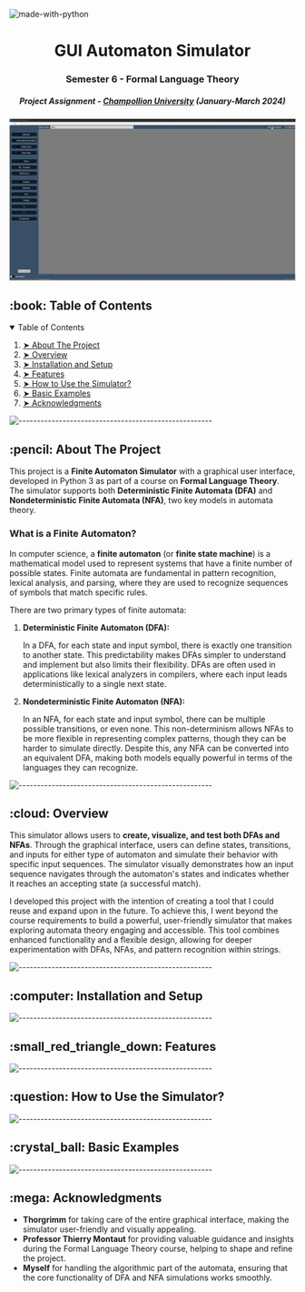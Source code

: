 ![made-with-python](https://img.shields.io/badge/Made%20with-Python3-brightgreen)

<h1 align="center"> GUI Automaton Simulator </h1>
<h3 align="center"> Semester 6 - Formal Language Theory </h3>
<h5 align="center"> Project Assignment - <a href="https://www.univ-jfc.fr/">Champollion University</a> (January-March 2024) </h5>

<p align="center">
    <img src="img/automaton_presentation.gif">

<!-- TABLE OF CONTENTS -->
<h2 id="table-of-contents"> :book: Table of Contents </h2>

<details open="open">
    <summary>Table of Contents</summary>
<ol>
    <li><a href="#about-the-project"> ➤ About The Project</a></li>
    <li><a href="#overview"> ➤ Overview</a></li>
    <li><a href="#setup"> ➤ Installation and Setup</a></li>
    <li><a href="#features"> ➤ Features</a></li>
    <li><a href="#usage"> ➤ How to Use the Simulator?</a></li>
    <li><a href="#examples"> ➤ Basic Examples</a></li>
    <li><a href="#acknowledgments"> ➤ Acknowledgments</a></li>
</ol>
</details>

![-----------------------------------------------------](https://raw.githubusercontent.com/andreasbm/readme/master/assets/lines/rainbow.png)

<!-- ABOUT THE PROJECT -->
<h2 id="about-the-project"> :pencil: About The Project</h2>

<p>
    This project is a <strong>Finite Automaton Simulator</strong> with a graphical user interface, developed in Python 3 as part of a course on <strong>Formal Language Theory</strong>. The simulator supports both <strong>Deterministic Finite Automata (DFA)</strong> and <strong>Nondeterministic Finite Automata (NFA)</strong>, two key models in automata theory.
</p>

<h3>What is a Finite Automaton?</h3>

<p>
    In computer science, a <strong>finite automaton</strong> (or <strong>finite state machine</strong>) is a mathematical model used to represent systems that have a finite number of possible states. Finite automata are fundamental in pattern recognition, lexical analysis, and parsing, where they are used to recognize sequences of symbols that match specific rules.
</p>

<p>There are two primary types of finite automata:</p>

<ol>
    <li>
        <strong>Deterministic Finite Automaton (DFA):</strong>
        <p>
            In a DFA, for each state and input symbol, there is exactly one transition to another state. This predictability makes DFAs simpler to understand and implement but also limits their flexibility. DFAs are often used in applications like lexical analyzers in compilers, where each input leads deterministically to a single next state.
        </p>
    </li>
    <li>
        <strong>Nondeterministic Finite Automaton (NFA):</strong>
        <p>
            In an NFA, for each state and input symbol, there can be multiple possible transitions, or even none. This non-determinism allows NFAs to be more flexible in representing complex patterns, though they can be harder to simulate directly. Despite this, any NFA can be converted into an equivalent DFA, making both models equally powerful in terms of the languages they can recognize.
        </p>
    </li>
</ol>

![-----------------------------------------------------](https://raw.githubusercontent.com/andreasbm/readme/master/assets/lines/rainbow.png)

<!-- OVERVIEW -->
<h2 id="overview"> :cloud: Overview</h2>

<p>
    This simulator allows users to <strong>create, visualize, and test both DFAs and NFAs</strong>. Through the graphical interface, users can define states, transitions, and inputs for either type of automaton and simulate their behavior with specific input sequences. The simulator visually demonstrates how an input sequence navigates through the automaton's states and indicates whether it reaches an accepting state (a successful match).
</p>

<p>
    I developed this project with the intention of creating a tool that I could reuse and expand upon in the future. To achieve this, I went beyond the course requirements to build a powerful, user-friendly simulator that makes exploring automata theory engaging and accessible. This tool combines enhanced functionality and a flexible design, allowing for deeper experimentation with DFAs, NFAs, and pattern recognition within strings.
</p>

![-----------------------------------------------------](https://raw.githubusercontent.com/andreasbm/readme/master/assets/lines/rainbow.png)

<!-- OVERVIEW -->
<h2 id="setup"> :computer: Installation and Setup</h2>

![-----------------------------------------------------](https://raw.githubusercontent.com/andreasbm/readme/master/assets/lines/rainbow.png)

<!-- OVERVIEW -->
<h2 id="features"> :small_red_triangle_down: Features</h2>

![-----------------------------------------------------](https://raw.githubusercontent.com/andreasbm/readme/master/assets/lines/rainbow.png)

<!-- OVERVIEW -->
<h2 id="usage"> :question: How to Use the Simulator?</h2>

![-----------------------------------------------------](https://raw.githubusercontent.com/andreasbm/readme/master/assets/lines/rainbow.png)

<!-- OVERVIEW -->
<h2 id="examples"> :crystal_ball: Basic Examples</h2>

![-----------------------------------------------------](https://raw.githubusercontent.com/andreasbm/readme/master/assets/lines/rainbow.png)

<!-- OVERVIEW -->
<h2 id="acknowledgments"> :mega: Acknowledgments</h2>

<ul>
    <li><strong>Thorgrimm</strong> for taking care of the entire graphical interface, making the simulator user-friendly and visually appealing.</li>
    <li><strong>Professor Thierry Montaut</strong> for providing valuable guidance and insights during the Formal Language Theory course, helping to shape and refine the project.</li>
    <li><strong>Myself</strong> for handling the algorithmic part of the automata, ensuring that the core functionality of DFA and NFA simulations works smoothly.</li>
</ul>
